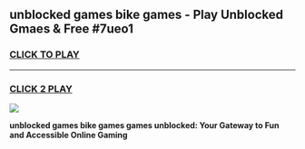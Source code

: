
## unblocked games bike games - Play Unblocked Gmaes & Free #7ueo1
<h3>
<a href="https://news.freeplayer.one?title=unblocked_games_bike_games&ref=24F">CLICK TO PLAY</a></h3>
<hr>

<h3>
<a href="https://news.freeplayer.one?title=unblocked_games_bike_games&ref=24F">CLICK 2 PLAY</a>
  
</h3>

<a href="https://news.freeplayer.one?title=unblocked_games_bike_games&ref=24F/"><img src="https://clearcache.store/games.png"></a>


**unblocked games bike games games unblocked: Your Gateway to Fun and Accessible Online Gaming**
